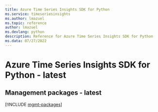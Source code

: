 ```yaml
---
title: Azure Time Series Insights SDK for Python
ms.service: timeseriesinsights
ms.author: lmazuel
ms.topic: reference
author: lmazuel
ms.devlang: python
description: Reference for Azure Time Series Insights SDK for Python
ms.data: 07/27/2022
---
```

# Azure Time Series Insights SDK for Python - latest

## Management packages - latest
[!INCLUDE [mgmt-packages](time-series-insights-mgmt-index.md)]
